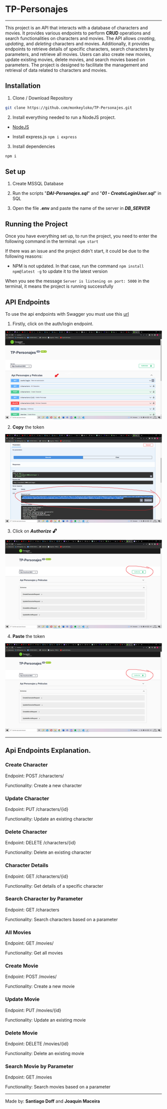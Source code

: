 
# TP-Personajes
----
This project is an API that interacts with a database of characters and movies.
It provides various endpoints to perform **CRUD** operations and search functionalities on characters and movies.
The API allows *creating*, *updating*, and *deleting* characters and movies.
Additionally, it provides endpoints to retrieve details of specific characters, search characters by parameters, and retrieve all movies.
Users can also create new movies, update existing movies, delete movies, and search movies based on parameters.
The project is designed to facilitate the management and retrieval of data related to characters and movies.

## Installation






1. Clone / Download Repository

```bash
git clone https://github.com/monkeyloko/TP-Personajes.git
```

2. Install everything needed to run a NodeJS project.

- [NodeJS](https://nodejs.org/es)


- Install express.js ```
                        npm i express
                    ```


3. Install dependencies

```bash
npm i
```

## Set up

1. Create MSSQL Database

2. Run the scripts "***DAI-Personajes.sql***" and "***01 - CreateLoginUser.sql***" in SQL

3. Open the file **.env** and paste the name of the server in ***DB_SERVER***

## Running the Project

Once you have everything set up, to run the project, you need to enter the following command in the terminal: `npm start`

If there was an issue and the project didn't start, it could be due to the following reasons:
- NPM is not updated. In that case, run the command `npm install npm@latest -g` to update it to the latest version

When you see the message `Server is listening on port: 5000` in the terminal, it means the project is running successfully

## API Endpoints

To use the api endpoints with Swagger you must use this [url](localhost:5000/api-docs)

1. Firstly, click on the auth/login endpoint.

![](readmeIMG/swagger1.PNG)


2. **Copy** the token 

![](readmeIMG/swagger2.PNG)


3. Click on ***Authorize :unlock:*** 

![](readmeIMG/swagger4.PNG)

4. **Paste** the token

![](readmeIMG/swagger4.PNG)

---
## Api Endpoints Explanation.

### Create Character

Endpoint: POST /characters/

Functionality: Create a new character

### Update Character

Endpoint: PUT /characters/{id}

Functionality: Update an existing character

### Delete Character

Endpoint: DELETE /characters/{id}

Functionality: Delete an existing character

### Character Details

Endpoint: GET /characters/{id}

Functionality: Get details of a specific character

### Search Character by Parameter

Endpoint: GET /characters

Functionality: Search characters based on a parameter

### All Movies

Endpoint: GET /movies/

Functionality: Get all movies

### Create Movie

Endpoint: POST /movies/

Functionality: Create a new movie

### Update Movie

Endpoint: PUT /movies/{id}

Functionality: Update an existing movie

### Delete Movie

Endpoint: DELETE /movies/{id}

Functionality: Delete an existing movie

### Search Movie by Parameter

Endpoint: GET /movies

Functionality: Search movies based on a parameter

---
Made by: **Santiago Doff** and **Joaquin Maceira**

